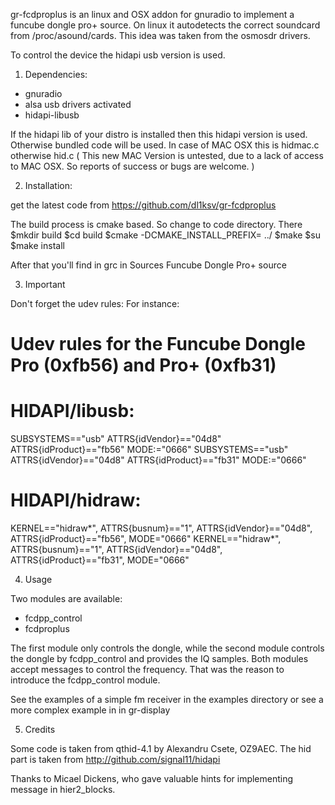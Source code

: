 gr-fcdproplus is an linux and OSX addon for gnuradio to implement a funcube dongle pro+ source.
On linux it autodetects the correct soundcard from /proc/asound/cards.
This idea was taken from the osmosdr drivers.

To control the device the hidapi usb version is used.




1.   Dependencies:

  - gnuradio
  - alsa usb drivers activated
  - hidapi-libusb 


If the hidapi lib of your distro is installed then this hidapi version is used. Otherwise bundled code will be used.
In case of MAC OSX this is hidmac.c otherwise hid.c
( This new MAC Version is untested, due to a lack of access to MAC OSX. So reports of success or bugs are welcome. )


2.   Installation:

get the latest code from https://github.com/dl1ksv/gr-fcdproplus

The build process is cmake based. So change to code directory.
There
$mkdir build
$cd build
$cmake -DCMAKE_INSTALL_PREFIX=<where gnuradio is installed> ../
$make
$su
$make install

After that you'll find in grc in Sources
Funcube Dongle Pro+ source


3.   Important

Don't forget the udev rules:
For instance:

# Udev rules for the Funcube Dongle Pro (0xfb56) and Pro+ (0xfb31)

# HIDAPI/libusb:
SUBSYSTEMS=="usb" ATTRS{idVendor}=="04d8" ATTRS{idProduct}=="fb56" MODE:="0666"
SUBSYSTEMS=="usb" ATTRS{idVendor}=="04d8" ATTRS{idProduct}=="fb31" MODE:="0666"

# HIDAPI/hidraw:
KERNEL=="hidraw*", ATTRS{busnum}=="1", ATTRS{idVendor}=="04d8", ATTRS{idProduct}=="fb56", MODE="0666"
KERNEL=="hidraw*", ATTRS{busnum}=="1", ATTRS{idVendor}=="04d8", ATTRS{idProduct}=="fb31", MODE="0666"

4.    Usage

Two modules are available:

   - fcdpp_control
   - fcdproplus

The first module only controls the dongle, while the second module controls the dongle by fcdpp_control and provides the IQ samples.
Both modules accept messages to control the frequency. That was the reason to introduce the fcdpp_control module.

See the examples of a simple fm receiver in the examples directory or see a more complex example in in gr-display


5.    Credits

Some code is taken from qthid-4.1 by Alexandru Csete, OZ9AEC.
The hid part is taken from
 http://github.com/signal11/hidapi

Thanks to Micael Dickens, who gave valuable hints for implementing message in hier2_blocks.
